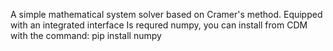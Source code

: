 A simple mathematical system solver based on Cramer's method.
Equipped with an integrated interface
Is requred numpy,
you can install from CDM with the command: pip install numpy
